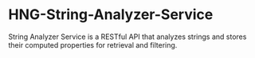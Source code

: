 # HNG-String-Analyzer-Service
String Analyzer Service is a RESTful API that analyzes strings and stores their computed properties for retrieval and filtering.
